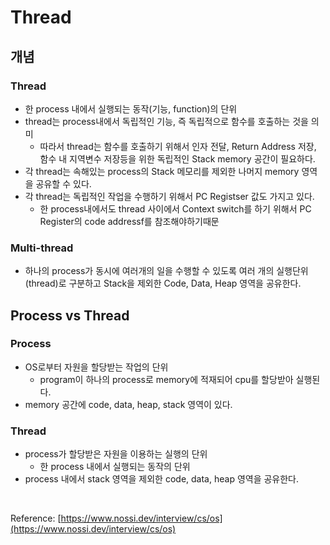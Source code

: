 # Thread

## 개념

### Thread

- 한 process 내에서 실행되는 동작(기능, function)의 단위
- thread는 process내에서 독립적인 기능, 즉 독립적으로 함수를 호출하는 것을 의미
    - 따라서 thread는 함수를 호출하기 위해서 인자 전달, Return Address 저장, 함수 내 지역변수 저장등을 위한 독립적인 Stack memory 공간이 필요하다.
- 각 thread는 속해있는 process의 Stack 메모리를 제외한 나머지 memory 영역을 공유할 수 있다.
- 각 thread는 독립적인 작업을 수행하기 위해서 PC Registser 값도 가지고 있다.
    - 한 process내에서도 thread 사이에서 Context switch를 하기 위해서 PC Register의 code addressf를 참조해야하기때문

### Multi-thread

- 하나의 process가 동시에 여러개의 일을 수행할 수 있도록 여러 개의 실행단위(thread)로 구분하고 Stack을 제외한 Code, Data, Heap 영역을 공유한다.

## Process vs Thread

### Process

- OS로부터 자원을 할당받는 작업의 단위
    - program이 하나의 process로 memory에 적재되어 cpu를 할당받아 실행된다.
- memory 공간에 code, data, heap, stack 영역이 있다.

### Thread

- process가 할당받은 자원을 이용하는 실행의 단위
    - 한 process 내에서 실행되는 동작의 단위
- process 내에서 stack 영역을 제외한 code, data, heap 영역을 공유한다.

  
<br>

Reference: [https://www.nossi.dev/interview/cs/os](https://www.nossi.dev/interview/cs/os)
